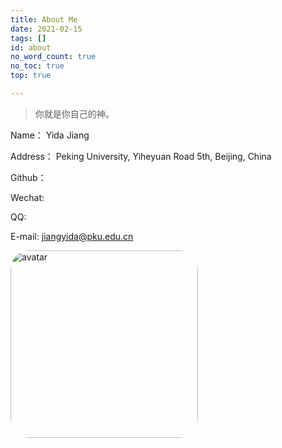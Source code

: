 ```yaml
---
title: About Me
date: 2021-02-15
tags: []
id: about
no_word_count: true
no_toc: true
top: true

---
```









> 你就是你自己的神。



Name： Yida Jiang

Address： Peking University, Yiheyuan Road 5th, Beijing, China

Github：[](https://github.com/DF-Master)

Wechat: [](https://img.imgdb.cn/item/602a8bea3ffa7d37b36ee8a8.png)

QQ: [](https://img.imgdb.cn/item/602a8cdc3ffa7d37b36f4256.png)

E-mail: jiangyida@pku.edu.cn

<!-- more -->

<!-- ![](https://img.imgdb.cn/item/602a90123ffa7d37b3703c03.jpg) -->

<img src="https://img.imgdb.cn/item/602a90123ffa7d37b3703c03.jpg" alt="avatar" width="300" style="border-radius:10%"/>



